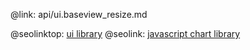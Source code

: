 @link: api/ui.baseview_resize.md

@seolinktop: [ui library](https://webix.com)
@seolink: [javascript chart library](https://webix.com/widget/charts/)